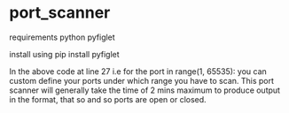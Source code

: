 # port_scanner

requirements
python
pyfiglet

install using 
pip install pyfiglet

In the above code at line 27 i.e for the port in range(1, 65535): you can custom define your ports under which range you have to scan. This port scanner will generally take the time of 2 mins maximum to produce output in the format, that so and so ports are open or closed.
